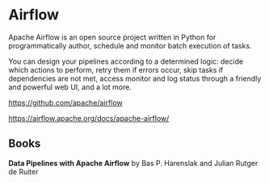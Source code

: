 # Airflow


Apache Airflow is an open source project written in Python for programmatically author, schedule and monitor batch execution of tasks.

You can design your pipelines according to a determined logic: decide which actions to perform, retry them if errors occur, skip tasks if dependencies are not met, access monitor and log status through a friendly and powerful web UI, and a lot more.

https://github.com/apache/airflow

https://airflow.apache.org/docs/apache-airflow/

## Books

**Data Pipelines with Apache Airflow** by Bas P. Harenslak and Julian Rutger de Ruiter
